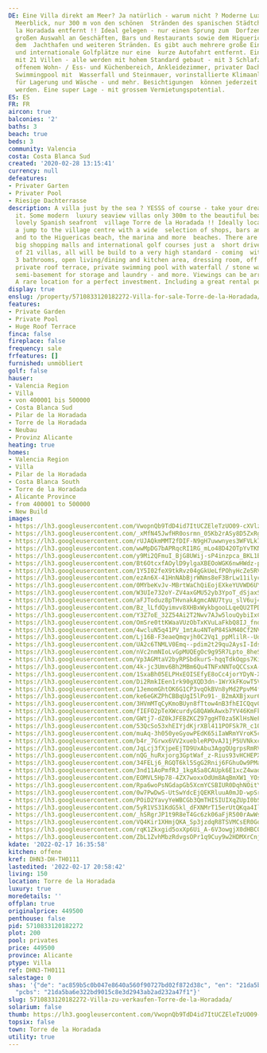 ```yaml
---
DE: Eine Villa direkt am Meer? Ja natürlich - warum nicht ? Moderne Luxusvillen mit
  Meerblick, nur 300 m von den schönen  Stränden des spanischen Städtchens Torre de
  la Horadada entfernt !! Ideal gelegen - nur einen Sprung zum  Dorfzentrum mit einer
  großen Auswahl an Geschäften, Bars und Restaurants sowie dem Higuericas Strand,
  dem  Jachthafen und weiteren Stränden. Es gibt auch mehrere große Einkaufszentren
  und internationale Golfplätze nur eine  kurze Autofahrt entfernt. Eine Residenz
  mit 21 Villen - alle werden mit hohem Standard gebaut - mit 3 Schlafzimmern, 3  Bädern,
  offenem Wohn- / Ess- und Küchenbereich, Ankleidezimmer, privater Dachterrasse, privatem
  Swimmingpool mit  Wasserfall und Steinmauer, vorinstallierte Klimaanlage, Keller
  für Lagerung und Wäsche - und mehr. Besichtigungen  können jederzeit arrangiert
  werden. Eine super Lage - mit grossem Vermietungspotential.
ES: ES
FR: FR
aircon: true
balconies: '2'
baths: 3
beach: true
beds: 3
community: Valencia
costa: Costa Blanca Sud
created: '2020-02-28 13:15:41'
currency: null
defeatures:
- Privater Garten
- Privater Pool
- Riesige Dachterrasse
description: A villa just by the sea ? YESSS of course - take your dream and - live
  it. Some modern  luxury seaview villas only 300m to the beautiful beaches of the
  lovely Spanish seafront  village Torre de la Horadada !! Ideally located - just
  a jump to the village centre with a wide  selection of shops, bars and restaurants
  and to the Higuericas beach, the marina and more  beaches. There are also several
  big shopping malls and international golf courses just a  short drive away. A residence
  of 21 villas, all will be build to a very high standard - coming  with 3 bedrooms,
  3 bathrooms, open living/dining and kitchen area, dressing room, off road  parking,
  private roof terrace, private swimming pool with waterfall / stone wall, pre-installed  A/C,
  semi-basement for storage and laundry - and more. Viewings can be arranged at any  time.
  A rare location for a perfect investment. Including a great rental potential.
display: true
enslug: /property/5710833120182272-Villa-for-sale-Torre-de-la-Horadada/
features:
- Private Garden
- Private Pool
- Huge Roof Terrace
finca: false
fireplace: false
frequency: sale
frfeatures: []
furnished: unmöbliert
golf: false
hauser:
- Valencia Region
- Villa
- von 400001 bis 500000
- Costa Blanca Sud
- Pilar de la Horadada
- Torre de la Horadada
- Neubau
- Provinz Alicante
heating: true
homes:
- Valencia Region
- Villa
- Pilar de la Horadada
- Costa Blanca South
- Torre de la Horadada
- Alicante Province
- from 400001 to 500000
- New Build
images:
- https://lh3.googleusercontent.com/VwopnQb9TdD4id7ItUCZEleTzUO09-cXVlzN-wU_IuWzxBn6jBbq93JYWDlKwLigV37OTlDXGe2pBPRL2PcmLNJ8px_OdKnB=w640-rj-e30-l100
- https://lh3.googleusercontent.com/_xMfN45JwfHR0osrmn_05Kb2rASy8D5ZxRgzuAyb7RLLry1qqotiHux7WiX82itPtth7XoiI8M8C1XkAnc3zZ9s5lm-kaApssQ=w640-rj-e30-l100
- https://lh3.googleusercontent.com/rUJAQkmMMT2fDIF-N9gH7uwwnyes3WFVLk7_58SRsIBX5SFzrxt_GHIMsmJCzGcSIvsZNrkXttnyC0by2rzpccfCp3hAjDBkVQ8=w640-rj-e30-l100
- https://lh3.googleusercontent.com/wwMpDG7bAPRqcRI1RG_mLo48D42OTpYvTKN3fLZ9ywP9jSXgfbyOOLyPve6iOo2pcfgUpuF1Kk-3nkTvgL3TXDMWHzGjt2K3=w640-rj-e30-l100
- https://lh3.googleusercontent.com/y9Mi2QFmuI_BjG8UWij-sP4inzpca_BKL1BXSJ4FAar1996hbOHIXJPEc7AciQjj9oPsc0Af4EhxDXMWwEJ7wNKSARm_DwaMEQ=w640-rj-e30-l100
- https://lh3.googleusercontent.com/Bt6OtcxfAOylD9ylgaXBEOoWGK6nwHWdz-prwaetdErsXzqmeUwRgO9IdvN4i3EnqfkLPkYdAbgsnDWK1SBI08Q3Hqitb_-uPz8=w640-rj-e30-l100
- https://lh3.googleusercontent.com/1Y5I02feX9tkRvz04gGkUeLfPOhyHcZe5RVvZzQz1HEVWOjyVw_c7qhcDt5MKLfpp4YKm2lM5j5Wo0dCE9goTXhh7NLuFTnp6A=w640-rj-e30-l100
- https://lh3.googleusercontent.com/ezAn6X-41HnNAbBjrWNms8eF3BrLw11ilyc8OZylNWWBZVw-rr5lgU0NMP5VWYrm87m0cD1LxWZ1HMDOtXJKPvcEUyM6fAdBMg=w640-rj-e30-l100
- https://lh3.googleusercontent.com/0MYbeKvJv-MBrtWaChQiEojEXkeYUVWD6UY4GnInRHxdE5RoIT5l_K63bQkrJRed6YF-xOkt2SHj3vCvjjE02DKI-BgQz7GtctE=w640-rj-e30-l100
- https://lh3.googleusercontent.com/W3UIe732oY-ZV4axGMU52yb3YpoT_dSjaxSTcgzjnFNrzkq-PMtLJY_ftEkTOPHWmsphbMn28liYLIn-vyZIx3Y1Qjd8iNGpzg=w640-rj-e30-l100
- https://lh3.googleusercontent.com/aFJToduz8pTHvnakAgmcANU7tyu_slV6uj4ckiNEFPSxa9myYyMZvh5KLim79QtwWNsAVKU4Tts0HBya1UN_4ZULvJd39dEegTA=w640-rj-e30-l100
- https://lh3.googleusercontent.com/Bz_lLfdQyimvv8XHBxWykbgooLLqeQU2TPDhB09tUfW_138SYgk0XJTFVypRFX-bpgVQne6L8_TKqregDaqVwn6rVgk7wyn6=w640-rj-e30-l100
- https://lh3.googleusercontent.com/Y3Z7oE_32Z54Ai2T2Nwv7AJw5louQybiIxCSm5xQpVVVdvEFs-FzRV-1uvjFbOu0UEVjT_Dv6KWTuLqMnTj51xjnazrXceacpQ=w640-rj-e30-l100
- https://lh3.googleusercontent.com/OmSre0ttKWaaVUzObTxKVuLaFkbQ8IJ_fndFVdP4QseQ268SuJ-pH865ilVSWndsxqlONbyfMhW0NDcCgj3GaUXtbG8xAYpg6Q=w640-rj-e30-l100
- https://lh3.googleusercontent.com/4wcluN5q41PV_1mtAu4NTeP84SkM40Cf2NVShmR079x6F6CoY2xL4ZlIYUdZfizP4OFXtFfNCFlNAgbl0LXNx0ZMmYW4CtcC-OQ=w640-rj-e30-l100
- https://lh3.googleusercontent.com/Lj16B-F3eaeQmqvjh0C2Vq1_ppMlilR--UdSKOozYT5m1z26cKouiVF9n9v3EQDKzEATcQi1hnaOSLsh0H-l6MDe6tzsRyDtBIg=w640-rj-e30-l100
- https://lh3.googleusercontent.com/UA2c6TNMLV0Emq--pdim2t29qu2AysI-IdsRuuWPhIJjqB40c1Q9_fKddihbnRahSHWmGRa7UrakLDLdGyZ3_9CMVUwNS8naAhA=w640-rj-e30-l100
- https://lh3.googleusercontent.com/nVc2nmNIoLvGpMUQEgOc9g95R7Lpto_8heSYfSYoe3syZBuw6aJsSG0x6--gGie3d0-puOIqGzKBuZbgKA32Lc9Wrze4pp-_fl0=w640-rj-e30-l100
- https://lh3.googleusercontent.com/Vp3AGMtaV2byRPSbdkurS-hqqTdkOqps7KimGSkIf-EOxGHSwioSVrkydWJApm5I4XHk_Cp1Ne8s5bKRzCTSm8AnkIZAqA7eiq4=w640-rj-e30-l100
- https://lh3.googleusercontent.com/4k-jc3Umv6Bh2MBm6Qu4TNFxNNToQCCsxA-n93UgByjB9QBt7gO6cO7BHv02iG37Lkc-xDqXkVPyQ1VJbrsMlulz3TS5CIdG1Q=w640-rj-e30-l100
- https://lh3.googleusercontent.com/1SxaBh05ELPHxEOISEfyE8oCc4jorYDyN-Xq4fSk44XYHuMkg8kE1Wjl_CsisEmDMeAQ83XpCP_JsSPw79cT6JYoLzafM44ldg=w640-rj-e30-l100
- https://lh3.googleusercontent.com/Di2RmkIEen1rk90gXQD3dn-1WrXkFKowT5VOea-NtXUBkUUta8JmeeprdC1iOF5VylekHNKa9gz4YodkoB6Kfz__zPvPxh2g9Q=w640-rj-e30-l100
- https://lh3.googleusercontent.com/1JemomGhtOK6G1CP3vqOkBVn8yMd2PpvM4fem9PVKsBPBOLXSFF4VcjrZ72Lpv7r6ao__xktnP0UeaLDshIhV_O9AHkR-WKDvBs=w640-rj-e30-l100
- https://lh3.googleusercontent.com/ke6eGKZPhCBBqUgI5lPo91-_B2mAXBjxur6cGZrjt2nl6qPPXdYcAmjYzr_NO65c0ETb7VpnnIKH3wb1iI3ZMh5Yv5-W3uWpQtg=w640-rj-e30-l100
- https://lh3.googleusercontent.com/3HVmMTqCyKmoBUyn8fTtow4nB3fhEICQqv0B-Ri-SOebFCfejW4DP5vqNgGaD5emrVtvOg_HELPjY565bKhtBdrjND_hIjA8XA=w640-rj-e30-l100
- https://lh3.googleusercontent.com/fIEFO2pTeXWcurdyG8QAWkAwxb7YV46KmFkpV7c88zm_1wXPvs-Yv5F7viC_p5AILyxOSQyJqykfZLdIKCbAUMHv-zMaoFEn=w640-rj-e30-l100
- https://lh3.googleusercontent.com/GWtj7-dZ0kJFEBZKCZ97ggHT0za5KlHsNeFikV8f-pslUV-lgYkgImSimkD7P9uj049cxyVaaWj40SFNn_kF8U2j_aK2N3_Q0Q=w640-rj-e30-l100
- https://lh3.googleusercontent.com/53QcSo53xhEIYjdKjrXBl411POFSk7R_c1QlkcWUW8WzjzSwozLjcaUFNigI9PEohEaRbzKqdLbGZNS5iCsJzJIeqZcHwoIegKM=w640-rj-e30-l100
- https://lh3.googleusercontent.com/muAq-3h050yeGyowPEdK65iIaWRmYVroK5cJH5dEU4WtUa6o_Y1JXfrqj47ZoBm1Z15Oqu9lIYLCWclpBdRe8K_7dpxHeDSsexM=w640-rj-e30-l100
- https://lh3.googleusercontent.com/b4r_7Grwx6VV2xuebleRPOvAJ1jP5UVNkxcLoKBVmiwS7z-cI-wWQmkLf8y0AvVGQW4rbwNx9kGwWYPLECd5zjsA6fozqhh2ZQ=w640-rj-e30-l100
- https://lh3.googleusercontent.com/JqLcj3fXjpeEjTD9UxAbu3AggQUgrpsRmRVPYWAaMaAskK7CuvhfNV0wqxf3IKI_9Lb7B431Q6GlBR4lpz7mFvUqTdimUmefkA=w640-rj-e30-l100
- https://lh3.googleusercontent.com/nQG_huRxjorg3GptWaf_z-Rius93vHCHEPXxsE-EyJaMZobL_Hzv2bsOr-KtInSLuNQir9guZ33AMNIf-LOk0ljldapi8F5dBg=w640-rj-e30-l100
- https://lh3.googleusercontent.com/34FELj6_RGQT6kl5SgG2Rnij6FGhuOw9PMaLHMWUZNVe7uNaDFjLJYKxFP8JXUVg04jXkCBRpZr1FC3VyXun_RBWgNETG8CVIA=w640-rj-e30-l100
- https://lh3.googleusercontent.com/3nd11AoPmfRJ_1kgASa8CAUpk6E1xcZ4wadKrNUQRqn0J6YF60dPPXiBcE1S21SNHOL95zU9ISAKfYzb4gdD8GMDk7e43YfK=w640-rj-e30-l100
- https://lh3.googleusercontent.com/EOMVL5Hp78-4ZX7woxxOdUm8AqBmXW1_YOs4r72dsxjCDynylRrJT3Am-G0jgJLcYZK7OJyDR8qMLs3gupWOekSaZQap5joFaQ=w640-rj-e30-l100
- https://lh3.googleusercontent.com/Rpa6woPsNGdapGb5XcmYCSBIUR0DqhNOitYGtshX11FVhChUGZ9ZzIOxT6U9r1J5_axxPB_InRZloE-m3IfopJj5VpgXKfgm=w640-rj-e30-l100
- https://lh3.googleusercontent.com/0w7PwDwS-UtSwYdcEjQEKRluuA0mJD-wpSr-cgYkuHxTp40L_MuwGYVF508apkE2b2JkxrnQ-nlr9mOsi3XSr2GM3P0f9c8hyg=w640-rj-e30-l100
- https://lh3.googleusercontent.com/POiD2YavyYeWBCGb3QmTHISIUIXqZUpI0bS4tNjVPaZL8P3LVEearH1YuAz8mwpBS8yRzQJHJeN9Z4rcjm7erucQZ4KryfOVqA=w640-rj-e30-l100
- https://lh3.googleusercontent.com/5yR1VS31KdG5kl_dFXNMrT15erUtQKqa4IlsWd3YLgIz6v3XDLRPF9hCyGSeSBeiNdVO0btYyv59Szn2c6EKlEWDxPDFXLcgig=w640-rj-e30-l100
- https://lh3.googleusercontent.com/_hSRgrJP1t9R8eT4Gc6zk06aFjR500rAwWs-IoguYYosNhkEH2psSGkFHNWxuIbxsGWNNHTNwH74IZLy7-6LvMb2q_l_VVXQ=w640-rj-e30-l100
- https://lh3.googleusercontent.com/VQ4Kir1XHmjQKA_Sp3jzdqR8TSVMCsER0Gq2-8iaeOFTJCA3u2alRa8B1W1YfrmWcJch5EqDTQ52x_Hm9D8Zza2vMf2bENSUIA=w640-rj-e30-l100
- https://lh3.googleusercontent.com/rqK1Zkxgid5oxXp6Ui_A-6V3owgjX0dHBCQ5XTyqNEqWNgeznDRLGAxHOBNmB3H10emTZg0PE4f_3OlokhCITzJmOp6Mh2Gx9A=w640-rj-e30-l100
- https://lh3.googleusercontent.com/ZbL1ZvhMbzRdvgsOPr1q9Cuy9w2HDMXrCnjXwAZDNDORUVFDq-xsV1O5vdZIkDlRp-cYfU7AeUtSongw1HudwVeH95sPgfMG-w=w640-rj-e30-l100
kdate: '2022-02-17 16:35:58'
kitchen: offene
kref: DHN3-DH-TH0111
lastedited: '2022-02-17 20:58:42'
living: 150
location: Torre de la Horadada
luxury: true
moredetails: ''
offplan: true
originalprice: 449500
penthouse: false
pid: 5710833120182272
plot: 200
pool: privates
price: 449500
province: Alicante
ptype: Villa
ref: DHN3-TH0111
salestage: 0
shas: '{"de": "ac859b5c0b047e8640a560f90727bd02f872d38c", "en": "21da5ba6e322bd9015c8e3d2943ab2ad232a47f1",
  "pcbs": "21da5ba6e322bd9015c8e3d2943ab2ad232a47f1"}'
slug: 5710833120182272-Villa-zu-verkaufen-Torre-de-la-Horadada/
solarium: false
thumb: https://lh3.googleusercontent.com/VwopnQb9TdD4id7ItUCZEleTzUO09-cXVlzN-wU_IuWzxBn6jBbq93JYWDlKwLigV37OTlDXGe2pBPRL2PcmLNJ8px_OdKnB=w400-h240-n-rj-e30-l100
topsix: false
town: Torre de la Horadada
utility: true
---
```

